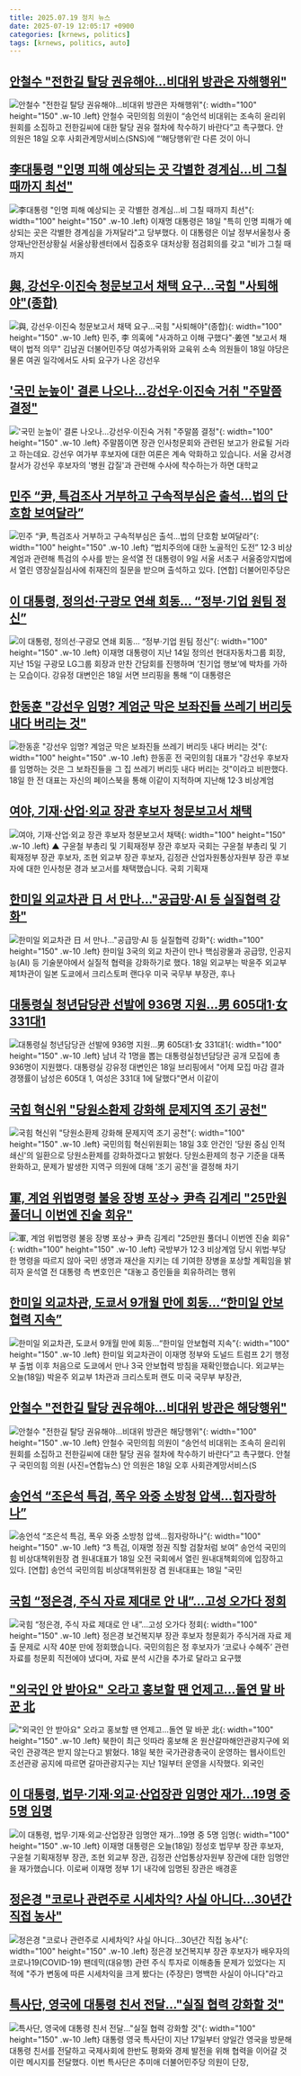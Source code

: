 ```yaml
---
title: 2025.07.19 정치 뉴스
date: 2025-07-19 12:05:17 +0900
categories: [krnews, politics]
tags: [krnews, politics, auto]
---
```

## [안철수 "전한길 탈당 권유해야…비대위 방관은 자해행위"](https://n.news.naver.com/mnews/article/014/0005379251)

![안철수 "전한길 탈당 권유해야…비대위 방관은 자해행위"](https://mimgnews.pstatic.net/image/origin/014/2025/07/19/5379251.jpg?type=nf220_150){: width="100" height="150" .w-10 .left}
안철수 국민의힘 의원이 “송언석 비대위는 조속히 윤리위원회를 소집하고 전한길씨에 대한 탈당 권유 절차에 착수하기 바란다”고 촉구했다. 안 의원은 18일 오후 사회관계망서비스(SNS)에 “‘해당행위’란 다른 것이 아니

## [李대통령 "인명 피해 예상되는 곳 각별한 경계심…비 그칠 때까지 최선"](https://n.news.naver.com/mnews/article/014/0005379099)

![李대통령 "인명 피해 예상되는 곳 각별한 경계심…비 그칠 때까지 최선"](https://mimgnews.pstatic.net/image/origin/014/2025/07/18/5379099.jpg?type=nf220_150){: width="100" height="150" .w-10 .left}
이재명 대통령은 18일 "특히 인명 피해가 예상되는 곳은 각별한 경계심을 가져달라"고 당부했다. 이 대통령은 이날 정부서울청사 중앙재난안전상황실 서울상황센터에서 집중호우 대처상황 점검회의를 갖고 "비가 그칠 때까지

## [與, 강선우·이진숙 청문보고서 채택 요구…국힘 "사퇴해야"(종합)](https://n.news.naver.com/mnews/article/001/0015516518)

![與, 강선우·이진숙 청문보고서 채택 요구…국힘 "사퇴해야"(종합)](https://mimgnews.pstatic.net/image/origin/001/2025/07/18/15516518.jpg?type=nf220_150){: width="100" height="150" .w-10 .left}
민주, 李 의혹에 "사과하고 이해 구했다"·姜엔 "보고서 채택이 법적 의무" 김남권 더불어민주당 여성가족위와 교육위 소속 의원들이 18일 야당은 물론 여권 일각에서도 사퇴 요구가 나온 강선우

## ['국민 눈높이' 결론 나오나…강선우·이진숙 거취 "주말쯤 결정"](https://n.news.naver.com/mnews/article/437/0000449156)

!['국민 눈높이' 결론 나오나…강선우·이진숙 거취 "주말쯤 결정"](https://mimgnews.pstatic.net/image/origin/437/2025/07/18/449156.jpg?type=nf220_150){: width="100" height="150" .w-10 .left}
주말쯤이면 장관 인사청문회와 관련된 보고가 완료될 거라고 하는데요. 강선우 여가부 후보자에 대한 여론은 계속 악화하고 있습니다. 서울 강서경찰서가 강선우 후보자의 '병원 갑질'과 관련해 수사에 착수하는가 하면 대학교

## [민주 “尹, 특검조사 거부하고 구속적부심은 출석…법의 단호함 보여달라”](https://n.news.naver.com/mnews/article/016/0002501738)

![민주 “尹, 특검조사 거부하고 구속적부심은 출석…법의 단호함 보여달라”](https://mimgnews.pstatic.net/image/origin/016/2025/07/18/2501738.jpg?type=nf220_150){: width="100" height="150" .w-10 .left}
“법치주의에 대한 노골적인 도전” 12·3 비상계엄과 관련해 특검의 수사를 받는 윤석열 전 대통령이 9일 서울 서초구 서울중앙지법에서 열린 영장실질심사에 취재진의 질문을 받으며 출석하고 있다. [연합] 더불어민주당은

## [이 대통령, 정의선·구광모 연쇄 회동… “정부·기업 원팀 정신”](https://n.news.naver.com/mnews/article/081/0003558975)

![이 대통령, 정의선·구광모 연쇄 회동… “정부·기업 원팀 정신”](https://mimgnews.pstatic.net/image/origin/081/2025/07/18/3558975.jpg?type=nf220_150){: width="100" height="150" .w-10 .left}
이재명 대통령이 지난 14일 정의선 현대자동차그룹 회장, 지난 15일 구광모 LG그룹 회장과 만찬 간담회를 진행하며 ‘친기업 행보’에 박차를 가하는 모습이다. 강유정 대변인은 18일 서면 브리핑을 통해 “이 대통령은

## [한동훈 "강선우 임명? 계엄군 막은 보좌진들 쓰레기 버리듯 내다 버리는 것"](https://n.news.naver.com/mnews/article/014/0005379247)

![한동훈 "강선우 임명? 계엄군 막은 보좌진들 쓰레기 버리듯 내다 버리는 것"](https://mimgnews.pstatic.net/image/origin/014/2025/07/19/5379247.jpg?type=nf220_150){: width="100" height="150" .w-10 .left}
한동훈 전 국민의힘 대표가 "강선우 후보자를 임명하는 것은 그 보좌진들을 그 집 쓰레기 버리듯 내다 버리는 것"이라고 비판했다. 18일 한 전 대표는 자신의 페이스북을 통해 이같이 지적하며 지난해 12·3 비상계엄

## [여야, 기재·산업·외교 장관 후보자 청문보고서 채택](https://n.news.naver.com/mnews/article/055/0001276403)

![여야, 기재·산업·외교 장관 후보자 청문보고서 채택](https://mimgnews.pstatic.net/image/origin/055/2025/07/18/1276403.jpg?type=nf220_150){: width="100" height="150" .w-10 .left}
▲ 구윤철 부총리 및 기획재정부 장관 후보자 국회는 구윤철 부총리 및 기획재정부 장관 후보자, 조현 외교부 장관 후보자, 김정관 산업자원통상자원부 장관 후보자에 대한 인사청문 경과 보고서를 채택했습니다. 국회 기획재

## [한미일 외교차관 日 서 만나…"공급망·AI 등 실질협력 강화"](https://n.news.naver.com/mnews/article/018/0006068766)

![한미일 외교차관 日 서 만나…"공급망·AI 등 실질협력 강화"](https://mimgnews.pstatic.net/image/origin/018/2025/07/18/6068766.jpg?type=nf220_150){: width="100" height="150" .w-10 .left}
한미일 3국의 외교 차관이 만나 핵심광물과 공급망, 인공지능(AI) 등 기술분야에서 실질적 협력을 강화하기로 했다. 18일 외교부는 박윤주 외교부 제1차관이 일본 도쿄에서 크리스토퍼 랜다우 미국 국무부 부장관, 후나

## [대통령실 청년담당관 선발에 936명 지원…男 605대1·女 331대1](https://n.news.naver.com/mnews/article/082/0001336121)

![대통령실 청년담당관 선발에 936명 지원…男 605대1·女 331대1](https://mimgnews.pstatic.net/image/origin/082/2025/07/18/1336121.jpg?type=nf220_150){: width="100" height="150" .w-10 .left}
남녀 각 1명을 뽑는 대통령실청년담당관 공개 모집에 총 936명이 지원했다. 대통령실 강유정 대변인은 18일 브리핑에서 "어제 모집 마감 결과 경쟁률이 남성은 605대 1, 여성은 331대 1에 달했다"면서 이같이

## [국힘 혁신위 "당원소환제 강화해 문제지역 조기 공천"](https://n.news.naver.com/mnews/article/421/0008379126)

![국힘 혁신위 "당원소환제 강화해 문제지역 조기 공천"](https://mimgnews.pstatic.net/image/origin/421/2025/07/18/8379126.jpg?type=nf220_150){: width="100" height="150" .w-10 .left}
국민의힘 혁신위원회는 18일 3호 안건인 '당원 중심 인적 쇄신'의 일환으로 당원소환제를 강화하겠다고 밝혔다. 당원소환제의 청구 기준을 대폭 완화하고, 문제가 발생한 지역구 의원에 대해 '조기 공천'을 결정해 차기

## [軍, 계엄 위법명령 불응 장병 포상→ 尹측 김계리 "25만원 풀더니 이번엔 진술 회유"](https://n.news.naver.com/mnews/article/421/0008379585)

![軍, 계엄 위법명령 불응 장병 포상→ 尹측 김계리 "25만원 풀더니 이번엔 진술 회유"](https://mimgnews.pstatic.net/image/origin/421/2025/07/19/8379585.jpg?type=nf220_150){: width="100" height="150" .w-10 .left}
국방부가 12·3 비상계엄 당시 위법·부당한 명령을 따르지 않아 국민 생명과 재산을 지키는 데 기여한 장병을 포상할 계획임을 밝히자 윤석열 전 대통령 측 변호인은 "대놓고 증인들을 회유하려는 행위

## [한미일 외교차관, 도쿄서 9개월 만에 회동…“한미일 안보협력 지속”](https://n.news.naver.com/mnews/article/056/0011991866)

![한미일 외교차관, 도쿄서 9개월 만에 회동…“한미일 안보협력 지속”](https://mimgnews.pstatic.net/image/origin/056/2025/07/18/11991866.jpg?type=nf220_150){: width="100" height="150" .w-10 .left}
한미일 외교차관이 이재명 정부와 도널드 트럼프 2기 행정부 출범 이후 처음으로 도쿄에서 만나 3국 안보협력 방침을 재확인했습니다. 외교부는 오늘(18일) 박윤주 외교부 1차관과 크리스토퍼 랜도 미국 국무부 부장관,

## [안철수 "전한길 탈당 권유해야…비대위 방관은 해당행위"](https://n.news.naver.com/mnews/article/018/0006068825)

![안철수 "전한길 탈당 권유해야…비대위 방관은 해당행위"](https://mimgnews.pstatic.net/image/origin/018/2025/07/18/6068825.jpg?type=nf220_150){: width="100" height="150" .w-10 .left}
안철수 국민의힘 의원이 “송언석 비대위는 조속히 윤리위원회를 소집하고 전한길씨에 대한 탈당 권유 절차에 착수하기 바란다”고 촉구했다. 안철구 국민의힘 의원 (사진=연합뉴스) 안 의원은 18일 오후 사회관계망서비스(S

## [송언석 “조은석 특검, 폭우 와중 소방청 압색…힘자랑하나”](https://n.news.naver.com/mnews/article/016/0002501530)

![송언석 “조은석 특검, 폭우 와중 소방청 압색…힘자랑하나”](https://mimgnews.pstatic.net/image/origin/016/2025/07/18/2501530.jpg?type=nf220_150){: width="100" height="150" .w-10 .left}
“3 특검, 이재명 정권 직할 검찰처럼 보여” 송언석 국민의힘 비상대책위원장 겸 원내대표가 18일 오전 국회에서 열린 원내대책회의에 입장하고 있다. [연합] 송언석 국민의힘 비상대책위원장 겸 원내대표는 18일 “국민

## [국힘 “정은경, 주식 자료 제대로 안 내”…고성 오가다 정회](https://n.news.naver.com/mnews/article/056/0011991743)

![국힘 “정은경, 주식 자료 제대로 안 내”…고성 오가다 정회](https://mimgnews.pstatic.net/image/origin/056/2025/07/18/11991743.jpg?type=nf220_150){: width="100" height="150" .w-10 .left}
정은경 보건복지부 장관 후보자 청문회가 주식거래 자료 제출 문제로 시작 40분 만에 정회했습니다. 국민의힘은 정 후보자가 ‘코로나 수혜주’ 관련 자료를 청문회 직전에야 냈다며, 자료 분석 시간을 추가로 달라고 요구했

## ["외국인 안 받아요" 오라고 홍보할 땐 언제고…돌연 말 바꾼 北](https://n.news.naver.com/mnews/article/277/0005624373)

!["외국인 안 받아요" 오라고 홍보할 땐 언제고…돌연 말 바꾼 北](https://mimgnews.pstatic.net/image/origin/277/2025/07/18/5624373.jpg?type=nf220_150){: width="100" height="150" .w-10 .left}
북한이 최근 잇따라 홍보해 온 원산갈마해안관광지구에 외국인 관광객은 받지 않는다고 밝혔다. 18일 북한 국가관광총국이 운영하는 웹사이트인 조선관광 공지에 따르면 갈마관광지구는 지난 1일부터 운영을 시작했다. 외국인

## [이 대통령, 법무·기재·외교·산업장관 임명안 재가...19명 중 5명 임명](https://n.news.naver.com/mnews/article/052/0002221176)

![이 대통령, 법무·기재·외교·산업장관 임명안 재가...19명 중 5명 임명](https://mimgnews.pstatic.net/image/origin/052/2025/07/18/2221176.jpg?type=nf220_150){: width="100" height="150" .w-10 .left}
이재명 대통령은 오늘(18일) 정성호 법무부 장관 후보자, 구윤철 기획재정부 장관, 조현 외교부 장관, 김정관 산업통상자원부 장관에 대한 임명안을 재가했습니다. 이로써 이재명 정부 1기 내각에 임명된 장관은 배경훈

## [정은경 "코로나 관련주로 시세차익? 사실 아니다…30년간 직접 농사"](https://n.news.naver.com/mnews/article/008/0005223796)

![정은경 "코로나 관련주로 시세차익? 사실 아니다…30년간 직접 농사"](https://mimgnews.pstatic.net/image/origin/008/2025/07/18/5223796.jpg?type=nf220_150){: width="100" height="150" .w-10 .left}
정은경 보건복지부 장관 후보자가 배우자의 코로나19(COVID-19) 팬데믹(대유행) 관련 주식 투자로 이해충돌 문제가 있었다는 지적에 "주가 변동에 따른 시세차익을 크게 봤다는 (주장은) 명백한 사실이 아니다"라고

## [특사단, 영국에 대통령 친서 전달…"실질 협력 강화할 것"](https://n.news.naver.com/mnews/article/008/0005223924)

![특사단, 영국에 대통령 친서 전달…"실질 협력 강화할 것"](https://mimgnews.pstatic.net/image/origin/008/2025/07/19/5223924.jpg?type=nf220_150){: width="100" height="150" .w-10 .left}
대통령 영국 특사단이 지난 17일부터 양일간 영국을 방문해 대통령 친서를 전달하고 국제사회에 한반도 평화와 경제 발전을 위해 협력을 이어갈 것이란 메시지를 전달했다. 이번 특사단은 추미애 더불어민주당 의원이 단장,

